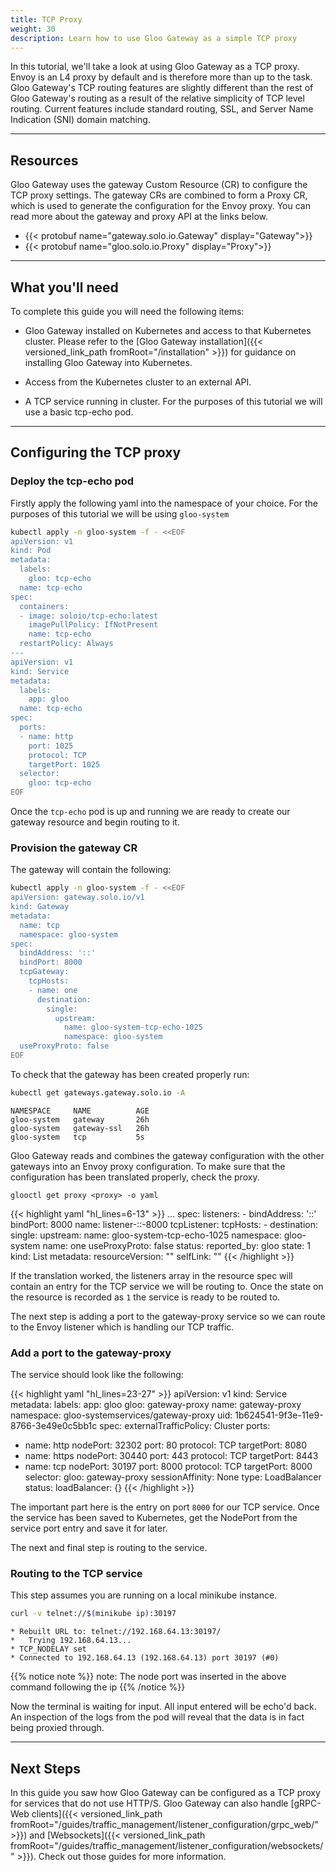 ```yaml
---
title: TCP Proxy
weight: 30
description: Learn how to use Gloo Gateway as a simple TCP proxy
---
```


In this tutorial, we'll take a look at using Gloo Gateway as a TCP proxy. Envoy is an L4 proxy by default and is therefore
more than up to the task. Gloo Gateway's TCP routing features are slightly different than the rest of Gloo Gateway's routing as a result
of the relative simplicity of TCP level routing. Current features include standard routing, SSL, and Server Name Indication (SNI) domain matching.

---

## Resources 

Gloo Gateway uses the gateway Custom Resource (CR) to configure the TCP proxy settings. The gateway CRs are combined to form a Proxy CR, which is used to generate the configuration for the Envoy proxy. You can read more about the gateway and proxy API at the links below.

- {{< protobuf name="gateway.solo.io.Gateway" display="Gateway">}}
- {{< protobuf name="gloo.solo.io.Proxy" display="Proxy">}}

---

## What you'll need

To complete this guide you will need the following items:

* Gloo Gateway installed on Kubernetes and access to that Kubernetes cluster. Please refer to the [Gloo Gateway installation]({{< versioned_link_path fromRoot="/installation" >}}) for guidance on installing Gloo Gateway into Kubernetes.

* Access from the Kubernetes cluster to an external API. 

* A TCP service running in cluster. For the purposes of this tutorial we will use a basic tcp-echo pod.

---

## Configuring the TCP proxy

### Deploy the tcp-echo pod

Firstly apply the following yaml into the namespace of your choice. For the purposes of this tutorial we will be using `gloo-system`

```bash
kubectl apply -n gloo-system -f - <<EOF
apiVersion: v1
kind: Pod
metadata:
  labels:
    gloo: tcp-echo
  name: tcp-echo
spec:
  containers:
  - image: soloio/tcp-echo:latest
    imagePullPolicy: IfNotPresent
    name: tcp-echo
  restartPolicy: Always
---
apiVersion: v1
kind: Service
metadata:
  labels:
    app: gloo
  name: tcp-echo
spec:
  ports:
  - name: http
    port: 1025
    protocol: TCP
    targetPort: 1025
  selector:
    gloo: tcp-echo
EOF
```

Once the `tcp-echo` pod is up and running we are ready to create our gateway resource and begin routing to it.

### Provision the gateway CR

The gateway will contain the following: 
```bash
kubectl apply -n gloo-system -f - <<EOF
apiVersion: gateway.solo.io/v1
kind: Gateway
metadata:
  name: tcp
  namespace: gloo-system
spec:
  bindAddress: '::'
  bindPort: 8000
  tcpGateway:
    tcpHosts:
    - name: one
      destination:
        single:
          upstream:
            name: gloo-system-tcp-echo-1025
            namespace: gloo-system
  useProxyProto: false
EOF
```

To check that the gateway has been created properly run:
```bash
kubectl get gateways.gateway.solo.io -A
```

```
NAMESPACE     NAME          AGE
gloo-system   gateway       26h
gloo-system   gateway-ssl   26h
gloo-system   tcp           5s
```

Gloo Gateway reads and combines the gateway configuration with the other gateways into an Envoy proxy configuration. To make sure that the configuration has been translated properly, check the proxy.

```shell script
glooctl get proxy <proxy> -o yaml
```

{{< highlight yaml "hl_lines=6-13" >}}
...
  spec:
    listeners:
    - bindAddress: '::'
      bindPort: 8000
      name: listener-::-8000
      tcpListener:
        tcpHosts:
        - destination:
            single:
              upstream:
                name: gloo-system-tcp-echo-1025
                namespace: gloo-system
          name: one
      useProxyProto: false
  status:
    reported_by: gloo
    state: 1
kind: List
metadata:
  resourceVersion: ""
  selfLink: ""
{{< /highlight >}}


If the translation worked, the listeners array in the resource spec will contain an entry for the TCP service we will be routing to. Once the state on the resource is recorded as `1` the service is ready to be routed to.

The next step is adding a port to the gateway-proxy service so we can route to the Envoy listener which is handling our TCP traffic.

### Add a port to the gateway-proxy

The service should look like the following:

{{< highlight yaml "hl_lines=23-27" >}}
apiVersion: v1
kind: Service
metadata:
  labels:
    app: gloo
    gloo: gateway-proxy
  name: gateway-proxy
  namespace: gloo-systemservices/gateway-proxy
  uid: 1b624541-9f3e-11e9-8766-3e49e0c5bb1c
spec:
  externalTrafficPolicy: Cluster
  ports:
  - name: http
    nodePort: 32302
    port: 80
    protocol: TCP
    targetPort: 8080
  - name: https
    nodePort: 30440
    port: 443
    protocol: TCP
    targetPort: 8443
  - name: tcp
    nodePort: 30197
    port: 8000
    protocol: TCP
    targetPort: 8000
  selector:
    gloo: gateway-proxy
  sessionAffinity: None
  type: LoadBalancer
status:
  loadBalancer: {}
{{< /highlight >}}

The important part here is the entry on port `8000` for our TCP service. Once the service has been saved to Kubernetes, get the NodePort from the service port entry and save it for later.

The next and final step is routing to the service.

### Routing to the TCP service

This step assumes you are running on a local minikube instance.

```bash
curl -v telnet://$(minikube ip):30197
```

```
* Rebuilt URL to: telnet://192.168.64.13:30197/
*   Trying 192.168.64.13...
* TCP_NODELAY set
* Connected to 192.168.64.13 (192.168.64.13) port 30197 (#0)

```

{{% notice note %}}
note: The node port was inserted in the above command following the ip
{{% /notice %}}


Now the terminal is waiting for input. All input entered will be echo'd back. An inspection of the logs from the pod will reveal that the data is in fact being proxied through.

---

## Next Steps

In this guide you saw how Gloo Gateway can be configured as a TCP proxy for services that do not use HTTP/S. Gloo Gateway can also handle [gRPC-Web clients]({{< versioned_link_path fromRoot="/guides/traffic_management/listener_configuration/grpc_web/" >}}) and [Websockets]({{< versioned_link_path fromRoot="/guides/traffic_management/listener_configuration/websockets/" >}}). Check out those guides for more information.

